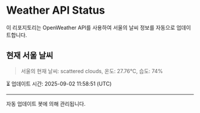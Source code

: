
# Weather API Status

이 리포지토리는 OpenWeather API를 사용하여 서울의 날씨 정보를 자동으로 업데이트합니다.

## 현재 서울 날씨
> 서울의 현재 날씨: scattered clouds, 온도: 27.76°C, 습도: 74%

⏳ 업데이트 시간: 2025-09-02 11:58:51 (UTC)

---
자동 업데이트 봇에 의해 관리됩니다.
